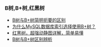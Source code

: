 ### B树,B+树,红黑树
- [B树与B+树简明扼要的区别](https://blog.csdn.net/zhuanzhe117/article/details/78039692)
- [为什么MySQL数据库索引选择使用B+树？](https://www.cnblogs.com/tiancai/p/9024351.html)
- [红黑树，超强动静图详解，简单易懂](https://zhuanlan.zhihu.com/p/79980618)
- [B树与B+树区别辨析](https://www.mmbyte.com/article/146592.html)
